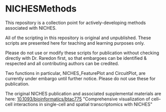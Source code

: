 # NICHESMethods

This repository is a collection point for actively-developing methods associated with NICHES.

All of the scripting in this repository is original and unpublished. These scripts are presented here for teaching and learning purposes only.

Please do not use or modify these scripts for publication without checking directly with Dr. Raredon first, so that embargoes can be identified & respected and all contributing authors can be credited.

Two functions in particular, NICHES_FeaturePlot and CircuitPlot, are currently under embargo until further notice. Please do not use these for publication.

The original NICHES publication and associated supplemental materials are here: [10.1093/bioinformatics/btac775](https://doi.org/10.1093/bioinformatics/btac775)
"Comprehensive visualization of cell–cell interactions in single-cell and spatial transcriptomics with NICHES"


